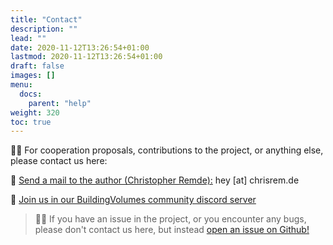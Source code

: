 ```yaml
---
title: "Contact"
description: ""
lead: ""
date: 2020-11-12T13:26:54+01:00
lastmod: 2020-11-12T13:26:54+01:00
draft: false
images: []
menu:
  docs:
    parent: "help"
weight: 320
toc: true
---
```


👋🏻 For cooperation proposals, contributions to the project, or anything else, please contact us here:

📧 [Send a mail to the author (Christopher Remde):](mailto:hey@chrisrem.de) hey [at] chrisrem.de

👾 [Join us in our BuildingVolumes community discord server](https://discord.gg/BvQdJdJqu6)

> ☝🏻 If you have an issue in the project, or you encounter any bugs, please don't contact us here, but instead [open an issue on Github!](/Unity_Geometry_Sequence_Streaming/docs/help/issues/)
